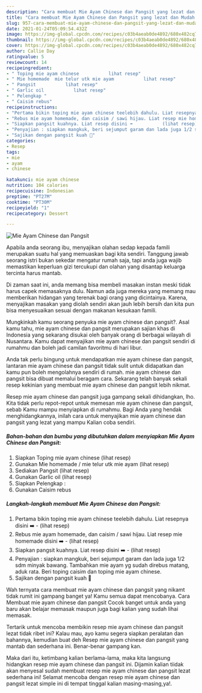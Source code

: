 ```yaml
---
description: "Cara membuat Mie Ayam Chinese dan Pangsit yang lezat dan Mudah Dibuat"
title: "Cara membuat Mie Ayam Chinese dan Pangsit yang lezat dan Mudah Dibuat"
slug: 957-cara-membuat-mie-ayam-chinese-dan-pangsit-yang-lezat-dan-mudah-dibuat
date: 2021-01-24T05:09:54.432Z
image: https://img-global.cpcdn.com/recipes/c03b4aeab0de4892/680x482cq70/mie-ayam-chinese-dan-pangsit-foto-resep-utama.jpg
thumbnail: https://img-global.cpcdn.com/recipes/c03b4aeab0de4892/680x482cq70/mie-ayam-chinese-dan-pangsit-foto-resep-utama.jpg
cover: https://img-global.cpcdn.com/recipes/c03b4aeab0de4892/680x482cq70/mie-ayam-chinese-dan-pangsit-foto-resep-utama.jpg
author: Callie Day
ratingvalue: 5
reviewcount: 14
recipeingredient:
- " Toping mie ayam chinese           lihat resep"
- " Mie homemade  mie telur utk mie ayam           lihat resep"
- " Pangsit           lihat resep"
- " Garlic oil           lihat resep"
- " Pelengkap "
- " Caisim rebus"
recipeinstructions:
- "Pertama bikin toping mie ayam chinese teelebih dahulu. Liat resepnya disini ➡️           (lihat resep)"
- "Rebus mie ayam homemade, dan caisim / sawi hijau. Liat resep mie homemade disini ➡️           (lihat resep)"
- "Siapkan pangsit kuahnya. Liat resep disini ➡️           (lihat resep)"
- "Penyajian : siapkan mangkuk, beri sejumput garam dan lada juga 1/2 sdm minyak bawang. Tambahkan mie ayam yg sudah direbus matang, aduk rata. Beri toping caisim dan toping mie ayam chinese."
- "Sajikan dengan pangsit kuah 🍜"
categories:
- Resep
tags:
- mie
- ayam
- chinese

katakunci: mie ayam chinese 
nutrition: 104 calories
recipecuisine: Indonesian
preptime: "PT27M"
cooktime: "PT30M"
recipeyield: "1"
recipecategory: Dessert

---
```



![Mie Ayam Chinese dan Pangsit](https://img-global.cpcdn.com/recipes/c03b4aeab0de4892/680x482cq70/mie-ayam-chinese-dan-pangsit-foto-resep-utama.jpg)

Apabila anda seorang ibu, menyajikan olahan sedap kepada famili merupakan suatu hal yang memuaskan bagi kita sendiri. Tanggung jawab seorang istri bukan sekedar mengatur rumah saja, tapi anda juga wajib memastikan keperluan gizi tercukupi dan olahan yang disantap keluarga tercinta harus mantab.

Di zaman  saat ini, anda memang bisa membeli masakan instan meski tidak harus capek memasaknya dulu. Namun ada juga mereka yang memang mau memberikan hidangan yang terenak bagi orang yang dicintainya. Karena, menyajikan masakan yang diolah sendiri akan jauh lebih bersih dan kita pun bisa menyesuaikan sesuai dengan makanan kesukaan famili. 



Mungkinkah kamu seorang penyuka mie ayam chinese dan pangsit?. Asal kamu tahu, mie ayam chinese dan pangsit merupakan sajian khas di Indonesia yang sekarang disukai oleh banyak orang di berbagai wilayah di Nusantara. Kamu dapat menyajikan mie ayam chinese dan pangsit sendiri di rumahmu dan boleh jadi camilan favoritmu di hari libur.

Anda tak perlu bingung untuk mendapatkan mie ayam chinese dan pangsit, lantaran mie ayam chinese dan pangsit tidak sulit untuk didapatkan dan kamu pun boleh mengolahnya sendiri di rumah. mie ayam chinese dan pangsit bisa dibuat memalui beragam cara. Sekarang telah banyak sekali resep kekinian yang membuat mie ayam chinese dan pangsit lebih nikmat.

Resep mie ayam chinese dan pangsit juga gampang sekali dihidangkan, lho. Kita tidak perlu repot-repot untuk memesan mie ayam chinese dan pangsit, sebab Kamu mampu menyiapkan di rumahmu. Bagi Anda yang hendak menghidangkannya, inilah cara untuk menyajikan mie ayam chinese dan pangsit yang lezat yang mampu Kalian coba sendiri.

<!--inarticleads1-->

##### Bahan-bahan dan bumbu yang dibutuhkan dalam menyiapkan Mie Ayam Chinese dan Pangsit:

1. Siapkan  Toping mie ayam chinese           (lihat resep)
1. Gunakan  Mie homemade / mie telur utk mie ayam           (lihat resep)
1. Sediakan  Pangsit           (lihat resep)
1. Gunakan  Garlic oil           (lihat resep)
1. Siapkan  Pelengkap :
1. Gunakan  Caisim rebus




<!--inarticleads2-->

##### Langkah-langkah membuat Mie Ayam Chinese dan Pangsit:

1. Pertama bikin toping mie ayam chinese teelebih dahulu. Liat resepnya disini ➡️ -           (lihat resep)
1. Rebus mie ayam homemade, dan caisim / sawi hijau. Liat resep mie homemade disini ➡️ -           (lihat resep)
1. Siapkan pangsit kuahnya. Liat resep disini ➡️ -           (lihat resep)
1. Penyajian : siapkan mangkuk, beri sejumput garam dan lada juga 1/2 sdm minyak bawang. Tambahkan mie ayam yg sudah direbus matang, aduk rata. Beri toping caisim dan toping mie ayam chinese.
1. Sajikan dengan pangsit kuah 🍜




Wah ternyata cara membuat mie ayam chinese dan pangsit yang nikamt tidak rumit ini gampang banget ya! Kamu semua dapat mencobanya. Cara Membuat mie ayam chinese dan pangsit Cocok banget untuk anda yang baru akan belajar memasak maupun juga bagi kalian yang sudah lihai memasak.

Tertarik untuk mencoba membikin resep mie ayam chinese dan pangsit lezat tidak ribet ini? Kalau mau, ayo kamu segera siapkan peralatan dan bahannya, kemudian buat deh Resep mie ayam chinese dan pangsit yang mantab dan sederhana ini. Benar-benar gampang kan. 

Maka dari itu, ketimbang kalian berlama-lama, maka kita langsung hidangkan resep mie ayam chinese dan pangsit ini. Dijamin kalian tiidak akan menyesal sudah membuat resep mie ayam chinese dan pangsit lezat sederhana ini! Selamat mencoba dengan resep mie ayam chinese dan pangsit lezat simple ini di tempat tinggal kalian masing-masing,ya!.

